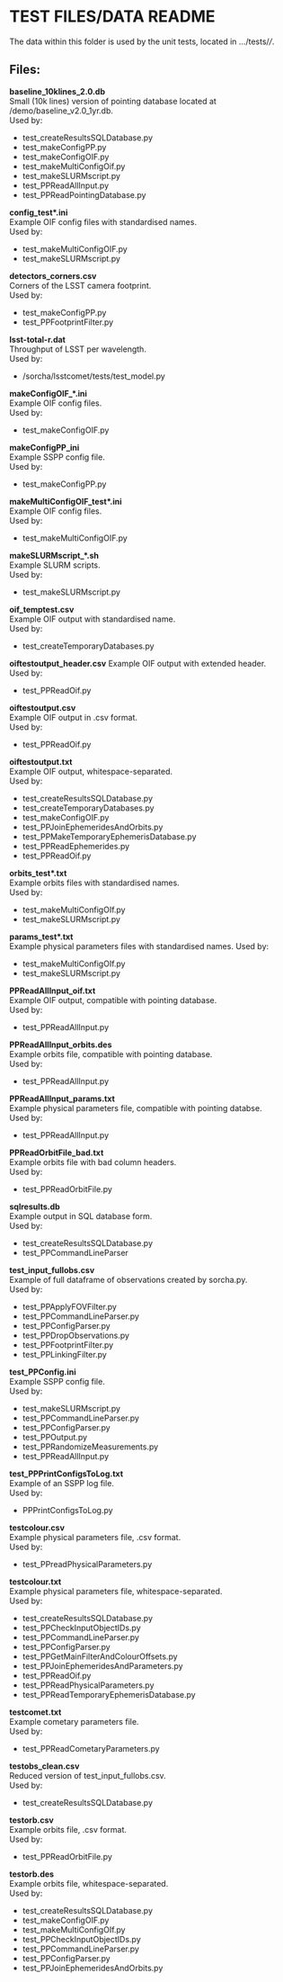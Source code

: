 # TEST FILES/DATA README

The data within this folder is used by the unit tests, located in .../tests/*/*.

## Files:

**baseline_10klines_2.0.db**  
Small (10k lines) version of pointing database located at /demo/baseline_v2.0_1yr.db.  
Used by:  
- test_createResultsSQLDatabase.py
- test_makeConfigPP.py  
- test_makeConfigOIF.py  
- test_makeMultiConfigOif.py  
- test_makeSLURMscript.py  
- test_PPReadAllInput.py  
- test_PPReadPointingDatabase.py

**config_test\*.ini**  
Example OIF config files with standardised names.  
Used by:  
- test_makeMultiConfigOIF.py  
- test_makeSLURMscript.py

**detectors_corners.csv**  
Corners of the LSST camera footprint.  
Used by:  
- test_makeConfigPP.py  
- test_PPFootprintFilter.py

**lsst-total-r.dat**  
Throughput of LSST per wavelength.  
Used by:  
- /sorcha/lsstcomet/tests/test_model.py

**makeConfigOIF_*.ini**  
Example OIF config files.  
Used by:  
- test_makeConfigOIF.py

**makeConfigPP_ini**  
Example SSPP config file.  
Used by:  
- test_makeConfigPP.py

**makeMultiConfigOIF_test\*.ini**  
Example OIF config files.  
Used by:  
- test_makeMultiConfigOIF.py

**makeSLURMscript_*.sh**  
Example SLURM scripts.  
Used by:  
- test_makeSLURMscript.py

**oif_temptest.csv**  
Example OIF output with standardised name.  
Used by:  
- test_createTemporaryDatabases.py

**oiftestoutput_header.csv**
Example OIF output with extended header.  
Used by:  
- test_PPReadOif.py

**oiftestoutput.csv**  
Example OIF output in .csv format.  
Used by:  
- test_PPReadOif.py

**oiftestoutput.txt**  
Example OIF output, whitespace-separated.  
Used by:  
- test_createResultsSQLDatabase.py  
- test_createTemporaryDatabases.py  
- test_makeConfigOIF.py  
- test_PPJoinEphemeridesAndOrbits.py  
- test_PPMakeTemporaryEphemerisDatabase.py  
- test_PPReadEphemerides.py  
- test_PPReadOif.py

**orbits_test\*.txt**  
Example orbits files with standardised names.  
Used by:  
- test_makeMultiConfigOIf.py  
- test_makeSLURMscript.py

**params_test\*.txt**  
Example physical parameters files with standardised names.
Used by:  
- test_makeMultiConfigOIf.py  
- test_makeSLURMscript.py

**PPReadAllInput_oif.txt**  
Example OIF output, compatible with pointing database.  
Used by:  
- test_PPReadAllInput.py

**PPReadAllInput_orbits.des**  
Example orbits file, compatible with pointing database.  
Used by:  
- test_PPReadAllInput.py

**PPReadAllInput_params.txt**  
Example physical parameters file, compatible with pointing databse.  
Used by:  
- test_PPReadAllInput.py

**PPReadOrbitFile_bad.txt**  
Example orbits file with bad column headers.  
Used by:  
- test_PPReadOrbitFile.py

**sqlresults.db**  
Example output in SQL database form.  
Used by:  
- test_createResultsSQLDatabase.py  
- test_PPCommandLineParser

**test_input_fullobs.csv**  
Example of full dataframe of observations created by sorcha.py.  
Used by: 
- test_PPApplyFOVFilter.py   
- test_PPCommandLineParser.py  
- test_PPConfigParser.py  
- test_PPDropObservations.py  
- test_PPFootprintFilter.py  
- test_PPLinkingFilter.py

**test_PPConfig.ini**  
Example SSPP config file.  
Used by:  
- test_makeSLURMscript.py  
- test_PPCommandLineParser.py  
- test_PPConfigParser.py  
- test_PPOutput.py  
- test_PPRandomizeMeasurements.py 
- test_PPReadAllInput.py

**test_PPPrintConfigsToLog.txt**  
Example of an SSPP log file.  
Used by:  
- PPPrintConfigsToLog.py

**testcolour.csv**  
Example physical parameters file, .csv format.  
Used by:  
- test_PPreadPhysicalParameters.py

**testcolour.txt**  
Example physical parameters file, whitespace-separated.  
Used by:  
- test_createResultsSQLDatabase.py  
- test_PPCheckInputObjectIDs.py  
- test_PPCommandLineParser.py  
- test_PPConfigParser.py  
- test_PPGetMainFilterAndColourOffsets.py  
- test_PPJoinEphemeridesAndParameters.py  
- test_PPReadOif.py  
- test_PPReadPhysicalParameters.py  
- test_PPReadTemporaryEphemerisDatabase.py

**testcomet.txt**  
Example cometary parameters file.  
Used by:  
- test_PPReadCometaryParameters.py

**testobs_clean.csv**  
Reduced version of test_input_fullobs.csv.  
Used by:  
- test_createResultsSQLDatabase.py

**testorb.csv**  
Example orbits file, .csv format.  
Used by:  
- test_PPReadOrbitFile.py

**testorb.des**  
Example orbits file, whitespace-separated.  
Used by:  
- test_createResultsSQLDatabase.py  
- test_makeConfigOIF.py  
- test_makeMultiConfigOIf.py  
- test_PPCheckInputObjectIDs.py  
- test_PPCommandLineParser.py  
- test_PPConfigParser.py  
- test_PPJoinEphemeridesAndOrbits.py
